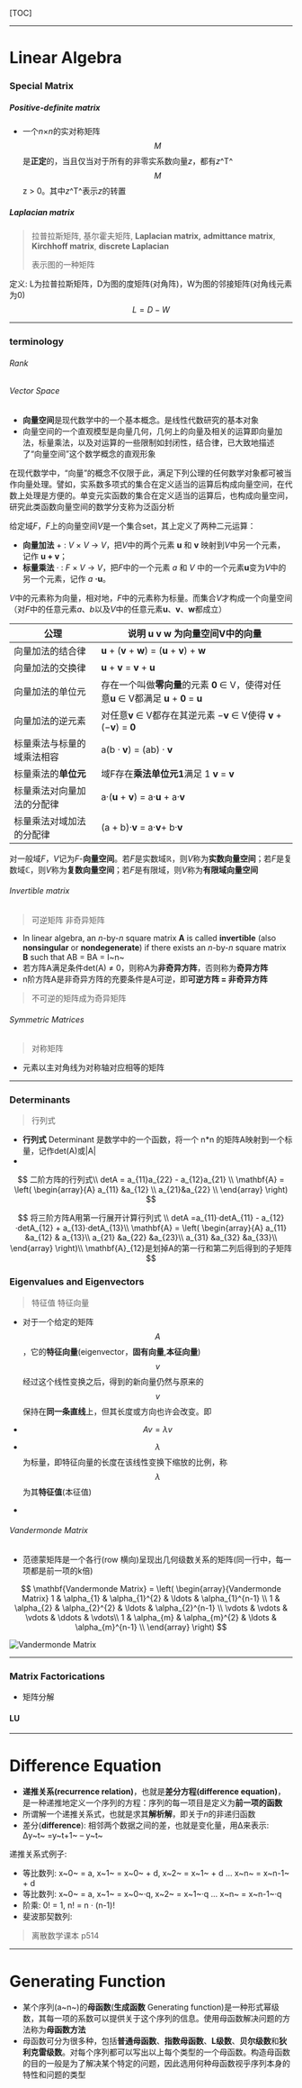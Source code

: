 [TOC]



---

# Linear Algebra







### Special Matrix



##### Positive-definite matrix

-   一个*n*×*n*的实对称矩阵 $${\displaystyle M}$$是**正定**的，当且仅当对于所有的非零实系数向量*z*，都有*z*^T^$${\displaystyle M}$$z > 0。其中*z*^T^表示*z*的转置





##### Laplacian matrix

> 拉普拉斯矩阵, 基尔霍夫矩阵,  **Laplacian matrix,** **admittance matrix**, **Kirchhoff matrix**, **discrete Laplacian**
>
> 表示图的一种矩阵 

定义: L为拉普拉斯矩阵，D为图的度矩阵(对角阵)，W为图的邻接矩阵(对角线元素为0)
$$
L = D - W
$$








---

### terminology



###### Rank











###### Vector Space

-   **向量空间**是现代数学中的一个基本概念。是线性代数研究的基本对象
-   向量空间的一个直观模型是向量几何，几何上的向量及相关的运算即向量加法，标量乘法，以及对运算的一些限制如封闭性，结合律，已大致地描述了“向量空间”这个数学概念的直观形象


在现代数学中，“向量”的概念不仅限于此，满足下列公理的任何数学对象都可被当作向量处理。譬如，实系数多项式的集合在定义适当的运算后构成向量空间，在代数上处理是方便的。单变元实函数的集合在定义适当的运算后，也构成向量空间，研究此类函数向量空间的数学分支称为泛函分析



给定域*F*，*F*上的向量空间*V*是一个集合set，其上定义了两种二元运算：

-   **向量加法** + : *V* × *V* → *V*，把*V*中的两个元素 **u** 和 **v** 映射到*V*中另一个元素，记作 **u + v**；
-   **标量乘法** · : *F* × *V* → *V*，把*F*中的一个元素 *a* 和 *V* 中的一个元素**u**变为*V*中的另一个元素，记作 *a* **·u**。

*V*中的元素称为向量，相对地，*F*中的元素称为标量。而集合*V*才构成一个向量空间（对*F*中的任意元素*a*、*b*以及*V*中的任意元素**u**、**v**、**w**都成立）



| 公理            | 说明 u v w 为向量空间V中的向量                      |
| ------------- | ---------------------------------------- |
| 向量加法的结合律      | **u** + (**v** + **w**) = (**u** + **v**) + **w** |
| 向量加法的交换律      | **u** + **v** = **v** + **u**            |
| 向量加法的单位元      | 存在一个叫做**零向量**的元素 **0** ∈ V，使得对任意**u** ∈ V都满足 **u** + **0** = **u** |
| 向量加法的逆元素      | 对任意**v** ∈ V都存在其逆元素 −**v** ∈ V使得 **v** + (−**v**) = **0** |
| 标量乘法与标量的域乘法相容 | a(b · **v**) = (ab) · **v**              |
| 标量乘法的**单位元**  | 域F存在**乘法单位元1**满足 1 **v** = **v**         |
| 标量乘法对向量加法的分配律 | a·(**u** + **v**) = a·**u** + a·**v**    |
| 标量乘法对域加法的分配律  | (a + b)·**v** = a·**v**+ b·**v**         |

对一般域*F*，*V*记为*F*-**向量空间**。若*F*是实数域ℝ，则*V*称为**实数向量空间**；若*F*是复数域ℂ，则*V*称为**复数向量空间**；若*F*是有限域，则*V*称为**有限域向量空间**



###### Invertible matrix

>   可逆矩阵 非奇异矩阵

-   In linear algebra, an *n*-by-*n* square matrix **A** is called **invertible** (also **nonsingular** or **nondegenerate**) if there exists an *n*-by-*n* square matrix **B** such that AB = BA = I~n~
-   若方阵A满足条件det(A) ≠ 0，则称A为**非奇异方阵**，否则称为**奇异方阵**
-   n阶方阵A是非奇异方阵的充要条件是A可逆，即**可逆方阵 = 非奇异方阵**




>   不可逆的矩阵成为奇异矩阵



###### Symmetric Matrices

>   对称矩阵

-   元素以主对角线为对称轴对应相等的矩阵

---

### Determinants

>   行列式

-   **行列式** Determinant 是数学中的一个函数，将一个 n*n 的矩阵A映射到一个标量，记作det(A)或|A|
-   ​



$$
二阶方阵的行列式\\
detA = a_{11}a_{22} - a_{12}a_{21} \\
\mathbf{A} =
\left( \begin{array}{A}
a_{11} &a_{12} \\
a_{21}&a_{22} \\
\end{array} \right)
$$




$$
将三阶方阵A用第一行展开计算行列式 \\
detA =a_{11}·detA_{11} - a_{12}·detA_{12} + a_{13}·detA_{13}\\
\mathbf{A} =
\left( \begin{array}{A}
a_{11} &a_{12} & a_{13}\\
a_{21} &a_{22} &a_{23}\\
a_{31} &a_{32} &a_{33}\\
\end{array} \right)\\
\mathbf{A}_{12}是划掉A的第一行和第二列后得到的子矩阵
$$





### Eigenvalues and Eigenvectors

>   特征值 特征向量

-   对于一个给定的矩阵$$\displaystyle A$$，它的**特征向量**(eigenvector，**固有向量**,**本征向量**)$$\displaystyle v$$ 经过这个线性变换之后，得到的新向量仍然与原来的$${\displaystyle v}$$ 保持在**同一条直线**上，但其长度或方向也许会改变。即

-   $${\displaystyle Av=\lambda v}$$

-   $$\lambda$$为标量，即特征向量的长度在该线性变换下缩放的比例，称$$\displaystyle \lambda $$ 为其**特征值**(本征值)

-   ​




###### Vandermonde Matrix

-   范德蒙矩阵是一个各行(row 横向)呈现出几何级数关系的矩阵(同一行中，每一项都是前一项的k倍)


$$
\mathbf{Vandermonde Matrix} =
\left( \begin{array}{Vandermonde Matrix}
1 & \alpha_{1} & \alpha_{1}^{2} & \ldots & \alpha_{1}^{n-1} \\
1 & \alpha_{2} & \alpha_{2}^{2} & \ldots & \alpha_{2}^{n-1} \\
\vdots & \vdots & \vdots & \ddots  & \vdots\\
1 & \alpha_{m} & \alpha_{m}^{2} & \ldots & \alpha_{m}^{n-1} \\
\end{array} \right)
$$





![Vandermonde Matrix](http://op4fcrj8y.bkt.clouddn.com/18-4-16/77407270.jpg)









---

### Matrix Factorications

-   矩阵分解



#### LU





---

# Difference Equation

-   **递推关系(recurrence relation)**，也就是**差分方程(difference equation)**，是一种递推地定义一个序列的方程：序列的每一项目是定义为**前一项的函数**
-   所谓解一个递推关系式，也就是求其**解析解**，即关于*n*的非递归函数
-   差分(**difference**): 相邻两个数据之间的差，也就是变化量，用Δ来表示: Δy~t~ =y~t+1~ – y~t~

递推关系式例子:

-   等比数列: x~0~ = a, x~1~ = x~0~ + d,  x~2~ = x~1~ + d ... x~n~ = x~n-1~ + d
-   等比数列: x~0~ = a, x~1~ = x~0~·q, x~2~ = x~1~·q ... x~n~ = x~n-1~·q
-   阶乘: 0! = 1, n! = n · (n-1)!
-   斐波那契数列: 

>   离散数学课本 p514



---

# Generating Function

-   某个序列(a~n~)的**母函数**(**生成函数** Generating function)是一种形式幂级数，其每一项的系数可以提供关于这个序列的信息。使用母函数解决问题的方法称为**母函数方法**
-   母函数可分为很多种，包括**普通母函数**、**指数母函数**、**L级数**、**贝尔级数**和**狄利克雷级数**。对每个序列都可以写出以上每个类型的一个母函数。构造母函数的目的一般是为了解决某个特定的问题，因此选用何种母函数视乎序列本身的特性和问题的类型   

